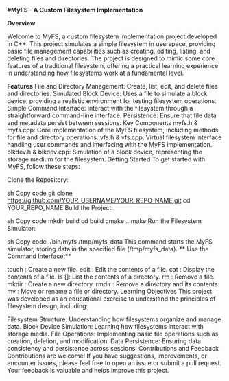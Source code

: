 **#MyFS - A Custom Filesystem Implementation**

**Overview**

Welcome to MyFS, a custom filesystem implementation project developed in C++. This project simulates a simple filesystem in userspace, providing basic file management capabilities such as creating, editing, listing, and deleting files and directories. The project is designed to mimic some core features of a traditional filesystem, offering a practical learning experience in understanding how filesystems work at a fundamental level.

**Features**
File and Directory Management: Create, list, edit, and delete files and directories.
Simulated Block Device: Uses a file to simulate a block device, providing a realistic environment for testing filesystem operations.
Simple Command Interface: Interact with the filesystem through a straightforward command-line interface.
Persistence: Ensure that file data and metadata persist between sessions.
Key Components
myfs.h & myfs.cpp: Core implementation of the MyFS filesystem, including methods for file and directory operations.
vfs.h & vfs.cpp: Virtual filesystem interface handling user commands and interfacing with the MyFS implementation.
blkdev.h & blkdev.cpp: Simulation of a block device, representing the storage medium for the filesystem.
Getting Started
To get started with MyFS, follow these steps:

Clone the Repository:

sh
Copy code
git clone https://github.com/YOUR_USERNAME/YOUR_REPO_NAME.git
cd YOUR_REPO_NAME
Build the Project:

sh
Copy code
mkdir build
cd build
cmake ..
make
Run the Filesystem Simulator:

sh
Copy code
./bin/myfs /tmp/myfs_data
This command starts the MyFS simulator, storing data in the specified file (/tmp/myfs_data).
**
Use the Command Interface:**

touch <filename>: Create a new file.
edit <filename>: Edit the contents of a file.
cat <filename>: Display the contents of a file.
ls [<directory>]: List the contents of a directory.
rm <filename>: Remove a file.
mkdir <directory>: Create a new directory.
rmdir <directory>: Remove a directory and its contents.
mv <source> <destination>: Move or rename a file or directory.
Learning Objectives
This project was developed as an educational exercise to understand the principles of filesystem design, including:

Filesystem Structure: Understanding how filesystems organize and manage data.
Block Device Simulation: Learning how filesystems interact with storage media.
File Operations: Implementing basic file operations such as creation, deletion, and modification.
Data Persistence: Ensuring data consistency and persistence across sessions.
Contributions and Feedback
Contributions are welcome! If you have suggestions, improvements, or encounter issues, please feel free to open an issue or submit a pull request. Your feedback is valuable and helps improve this project.
